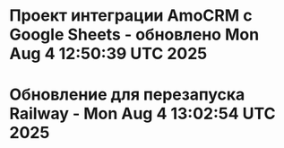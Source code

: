 # Проект интеграции AmoCRM с Google Sheets - обновлено Mon Aug  4 12:50:39 UTC 2025
# Обновление для перезапуска Railway - Mon Aug  4 13:02:54 UTC 2025
